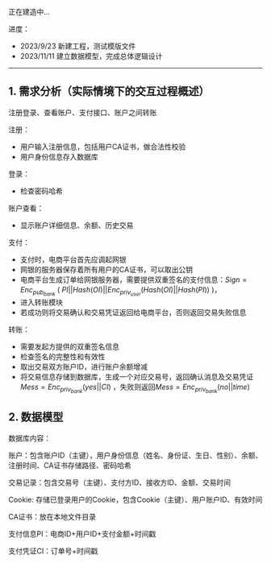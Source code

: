 正在建造中...

进度：

+ 2023/9/23 新建工程，测试模版文件
+ 2023/11/11 建立数据模型，完成总体逻辑设计


-----------------


## 1. 需求分析（实际情境下的交互过程概述）

注册登录、查看账户、支付接口、账户之间转账

注册：

- 用户输入注册信息，包括用户CA证书，做合法性校验
- 用户身份信息存入数据库

登录：

- 检查密码哈希

账户查看：

- 显示账户详细信息、余额、历史交易

支付：

- 支付时，电商平台首先应调起网银
- 网银的服务器保存着所有用户的CA证书，可以取出公钥
- 电商平台生成订单给网银服务器，需要提供双重签名的支付信息：$Sign = Enc_{pub_{bank}}\ (\ PI||Hash(OI)||Enc_{priv_{user}}(Hash(OI)||Hash(PI))\ )$，
- 进入转账模块
- 若成功则将交易确认和交易凭证返回给电商平台，否则返回交易失败信息

转账：

- 需要发起方提供的双重签名信息
- 检查签名的完整性和有效性
- 取出交易双方账户ID，进行账户余额增减
- 将交易信息存储到数据库，生成一个对应交易号，返回确认消息及交易凭证$Mess = Enc_{priv_{bank}}(yes||CI)$ ，失败则返回$Mess = Enc_{priv_{bank}}(no||time)$

## 2. 数据模型

数据库内容：

账户：包含账户ID（主键），用户身份信息（姓名、身份证、生日、性别）、余额、注册时间、CA证书存储路径、密码哈希

交易记录：包含交易号（主键）、支付方ID、接收方ID、金额、交易时间

Cookie: 存储已登录用户的Cookie，包含Cookie（主键）、用户账户ID、有效时间

CA证书：放在本地文件目录

支付信息PI：电商ID+用户ID+支付金额+时间戳

支付凭证CI：订单号+时间戳